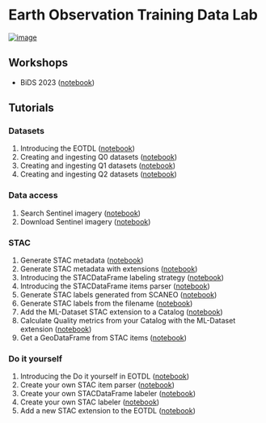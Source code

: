 # Earth Observation Training Data Lab

[![image](https://img.shields.io/pypi/v/eotdl.svg)](https://pypi.python.org/pypi/eotdl)

## Workshops

- BiDS 2023 ([notebook](workshops/bids23/README.md))

## Tutorials

### Datasets

1. Introducing the EOTDL ([notebook](notebooks/00_eotdl.ipynb))
2. Creating and ingesting Q0 datasets ([notebook](notebooks/01_q0_datasets.ipynb))
3. Creating and ingesting Q1 datasets ([notebook](notebooks/02_q1_datasets.ipynb))
4. Creating and ingesting Q2 datasets ([notebook](notebooks/03_q2_datasets.ipynb))

### Data access

1. Search Sentinel imagery ([notebook](notebooks/10_search_sentinel_imagery.ipynb))
2. Download Sentinel imagery ([notebook](notebooks/11_download_sentinel_imagery.ipynb))

### STAC

1. Generate STAC metadata ([notebook](notebooks/20_stac.ipynb))
2. Generate STAC metadata with extensions ([notebook](notebooks/21_stac_extensions.ipynb))
3. Introducing the STACDataFrame labeling strategy ([notebook](notebooks/22_stac_df_labeling.ipynb))
2. Introducing the STACDataFrame items parser ([notebook](notebooks/23_stac_item_parsers.ipynb))
3. Generate STAC labels generated from SCANEO ([notebook](notebooks/24_stac_labels_scaneo.ipynb))
4. Generate STAC labels from the filename ([notebook](notebooks/25_stac_labels_name.ipynb))
5. Add the ML-Dataset STAC extension to a Catalog ([notebook](notebooks/26_stac_ml_dataset.ipynb))
6. Calculate Quality metrics from your Catalog with the ML-Dataset extension ([notebook](notebooks/27_ml_dataset_quality_metrics.ipynb))
6. Get a GeoDataFrame from STAC items ([notebook](notebooks/28_stac_to_geodataframe.ipynb))

### Do it yourself

1. Introducing the Do it yourself in EOTDL ([notebook](notebooks/30_do_it_yourself.ipynb))
2. Create your own STAC item parser ([notebook](notebooks/31_create_your_own_parser.ipynb))
3. Create your own STACDataFrame labeler ([notebook](notebooks/32_create_your_own_df_labeler.ipynb))
4. Create your own STAC labeler ([notebook](notebooks/33_create_your_own_stac_labeler.ipynb))
5. Add a new STAC extension to the EOTDL ([notebook](notebooks/34_add_stac_extension.ipynb))